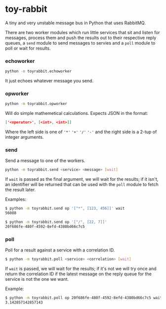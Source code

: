 toy-rabbit
==========

A tiny and very unstable message bus in Python that uses RabbitMQ.

There are two worker modules which run little services that sit and listen for
messages, process them and push the results out to their respective reply
queues, a `send` module to send messages to servies and a `poll` module to poll
or wait for results.

### echoworker
```bash
python -m toyrabbit.echoworker
```
It just echoes whatever message you send.

### opworker
```bash
python -m toyrabbit.opworker
```
Will do simple mathemetical calculations. Expects JSON in the format:
```json
['<operator>', [<int>, <int>]]
```
Where the left side is one of `'*'` `'+'` `'/'` `'-'` and the right side is
a 2-tup of integer arguments.

### send
Send a message to one of the workers.
```bash
python -m toyrabbit.send <service> <message> [wait]
```
If `wait` is passed as the final argument, we will wait for the results; if it
isn't, an identifier will be returned that can be used with the `poll` module
to fetch the result later.

Examples:
```bash
$ python -m toyrabbit.send op '["*", [123, 456]]' wait
56088
```
```bash
$ python -m toyrabbit.send op '["/", [22, 7]]'
20f686fe-480f-4592-8efd-4380bd66c7c5
```

### poll
Poll for a result against a service with a correlation ID.
```bash
$ python -m toyrabbit.poll <service> <correlation> [wait]
```
If `wait` is passed, we will wait for the results; if it's not we will try once and return the correlation ID if the latest message on the reply queue for the service is not the one we want.

Example:
```bash
$ python -m toyrabbit.poll op 20f686fe-480f-4592-8efd-4380bd66c7c5 wait
3.142857142857143
```
